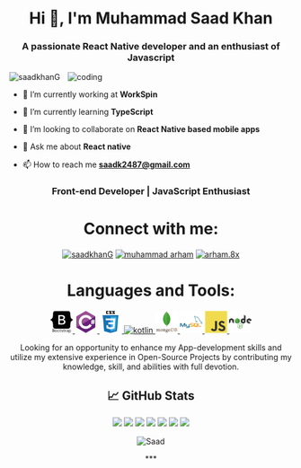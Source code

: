<h1 align="center">Hi 👋, I'm Muhammad Saad Khan</h1>
<h3 align="center">A passionate React Native developer and an enthusiast of Javascript</h3>
<img align="right" alt="coding" width="400" src="https://cdn.dribbble.com/users/1162077/screenshots/3848914/programmer.gif">




<p align="left"> <img src="https://komarev.com/ghpvc/?username=saadkhanG&label=Profile%20views&color=0e75b6&style=flat" alt="saadkhanG" /> </p>


- 🔭 I’m currently working at **WorkSpin**

- 🌱 I’m currently learning **TypeScript**

- 👯 I’m looking to collaborate on **React Native based mobile apps**

- 💬 Ask me about **React native**

- 📫 How to reach me **saadk2487@gmail.com**

<h3 align="center">Front-end Developer | JavaScript Enthusiast </h3>
   <div align="center">
<!-- <h1 align="center">Achievement 🏆</h1>
<p align="center"><img src="https://github-profile-trophy.vercel.app/?username=arham-12336&theme=darkhub" /></a> </p> -->
<h1 align="center">Connect with me:</h3>
<p align="center">

<a href="www.linkedin.com/in/saad-khan-5a4167236" target="blank"><img align="center" src="https://raw.githubusercontent.com/rahuldkjain/github-profile-readme-generator/master/src/images/icons/Social/linked-in-alt.svg" alt="saadkhanG" height="30" width="40" /></a>
<a href="https://www.facebook.com/saadkhan2020" target="blank"><img align="center" src="https://raw.githubusercontent.com/rahuldkjain/github-profile-readme-generator/master/src/images/icons/Social/facebook.svg" alt="muhammad arham" height="30" width="40" /></a>
<a href="[https://instagram.com/arham.8x](https://www.instagram.com/saaad_here/)" target="blank"><img align="center" src="https://raw.githubusercontent.com/rahuldkjain/github-profile-readme-generator/master/src/images/icons/Social/instagram.svg" alt="arham.8x" height="30" width="40" /></a>

</p>

<h1 align="center">Languages and Tools:</h1>
<p align="center"> <a href="https://getbootstrap.com" target="_blank" rel="noreferrer"> <img src="https://raw.githubusercontent.com/devicons/devicon/master/icons/bootstrap/bootstrap-plain-wordmark.svg" alt="bootstrap" width="40" height="40"/> </a> <a href="https://www.w3schools.com/cs/" target="_blank" rel="noreferrer"> <img src="https://raw.githubusercontent.com/devicons/devicon/master/icons/csharp/csharp-original.svg" alt="csharp" width="40" height="40"/> </a> <a href="https://www.w3schools.com/css/" target="_blank" rel="noreferrer"> <img src="https://raw.githubusercontent.com/devicons/devicon/master/icons/css3/css3-original-wordmark.svg" alt="css3" width="40" height="40"/> </a> <a href="https://kotlinlang.org" target="_blank" rel="noreferrer"> <img src="https://www.vectorlogo.zone/logos/kotlinlang/kotlinlang-icon.svg" alt="kotlin" width="40" height="40"/> </a> <a href="https://www.mongodb.com/" target="_blank" rel="noreferrer"> <img src="https://raw.githubusercontent.com/devicons/devicon/master/icons/mongodb/mongodb-original-wordmark.svg" alt="mongodb" width="40" height="40"/> </a> <a href="https://www.mysql.com/" target="_blank" rel="noreferrer"> <img src="https://raw.githubusercontent.com/devicons/devicon/master/icons/mysql/mysql-original-wordmark.svg" alt="mysql" width="40" height="40"/> </a> <a href="https://developer.mozilla.org/en-US/docs/Web/JavaScript" target="_blank" rel="noreferrer"> <img src="https://raw.githubusercontent.com/devicons/devicon/master/icons/javascript/javascript-original.svg" alt="javascript" width="40" height="40"/> </a> <a href="https://nodejs.org" target="_blank" rel="noreferrer"> <img src="https://raw.githubusercontent.com/devicons/devicon/master/icons/nodejs/nodejs-original-wordmark.svg" alt="nodejs" width="40" height="40"/> </a> </p>

Looking for an opportunity to enhance my App-development skills and utilize my extensive experience in Open-Source Projects by contributing my knowledge, skill, and abilities with full devotion.


## &#x1f4c8; GitHub Stats

[![](https://stats.quine.sh/saadkhanG/dependencies?theme=dark)](https://quine.sh?utm_source=widgets&utm_campaign=saadkhanG)
[![](https://stats.quine.sh/saadkhanG/github?theme=dark)](https://quine.sh?utm_source=widgets&utm_campaign=saadkhanG)
![](http://github-profile-summary-cards.vercel.app/api/cards/stats?username=saadkhanG&theme=nord_dark)
![](http://github-profile-summary-cards.vercel.app/api/cards/productive-time?username=saadkhanG&theme=nord_dark&utcOffset=8)
![](http://github-profile-summary-cards.vercel.app/api/cards/most-commit-language?username=saadkhanG&theme=nord_dark)
![](http://github-profile-summary-cards.vercel.app/api/cards/repos-per-language?username=saadkhanG&theme=nord_dark)
![](http://github-profile-summary-cards.vercel.app/api/cards/profile-details?username=saadkhanG&theme=nord_dark)
<div align="center">
<p><img align="center" src="https://github-readme-streak-stats.herokuapp.com/?user=saadkhanG&layout=compact&theme=dark" alt="Saad"/></p>
  </div>
***
